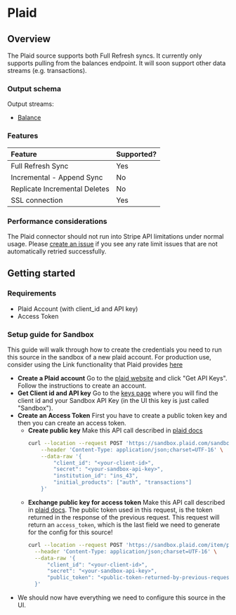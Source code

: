 # Plaid

## Overview

The Plaid source supports both Full Refresh syncs. It currently only supports pulling from the balances endpoint. It will soon support other data streams (e.g. transactions).

### Output schema

Output streams:
* [Balance](https://plaid.com/docs/api/products/#balance)

### Features

| Feature | Supported? |
| :--- | :--- |
| Full Refresh Sync | Yes |
| Incremental - Append Sync | No |
| Replicate Incremental Deletes | No |
| SSL connection | Yes |

### Performance considerations

The Plaid connector should not run into Stripe API limitations under normal usage. Please [create an issue](https://github.com/airbytehq/airbyte/issues) if you see any rate limit issues that are not automatically retried successfully.

## Getting started

### Requirements

* Plaid Account (with client_id and API key)
* Access Token

### Setup guide for Sandbox
This guide will walk through how to create the credentials you need to run this source in the sandbox of a new plaid account. For production use, consider using the Link functionality that Plaid provides [here](https://plaid.com/docs/api/tokens/#linktokencreate)
* **Create a Plaid account** Go to the [plaid website](https://plaid.com/) and click "Get API Keys". Follow the instructions to create an account.
* **Get Client id and API key** Go to the [keys page](https://dashboard.plaid.com/team/keys) where you will find the client id and your Sandbox API Key (in the UI this key is just called "Sandbox").
* **Create an Access Token** First you have to create a public token key and then you can create an access token.
    * **Create public key** Make this API call described in [plaid docs](https://plaid.com/docs/api/sandbox/#sandboxpublic_tokencreate)
        ```bash
        curl --location --request POST 'https://sandbox.plaid.com/sandbox/public_token/create' \
            --header 'Content-Type: application/json;charset=UTF-16' \
            --data-raw '{
                "client_id": "<your-client-id>",
                "secret": "<your-sandbox-api-key>",
                "institution_id": "ins_43",
                "initial_products": ["auth", "transactions"]
            }'
        ```
    * **Exchange public key for access token** Make this API call described in [plaid docs](https://plaid.com/docs/api/tokens/#itempublic_tokenexchange). The public token used in this request, is the token returned in the response of the previous request. This request will return an `access_token`, which is the last field we need to generate for the config for this source!
      ```bash
      curl --location --request POST 'https://sandbox.plaid.com/item/public_token/exchange' \
        --header 'Content-Type: application/json;charset=UTF-16' \
        --data-raw '{
            "client_id": "<your-client-id>",
            "secret": "<your-sandbox-api-key>",
            "public_token": "<public-token-returned-by-previous-request>"
        }'
      ```
* We should now have everything we need to configure this source in the UI.
